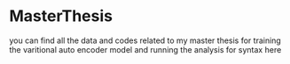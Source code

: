 # MasterThesis
you can find all the data and codes related to my master thesis for training the varitional auto encoder model and running the analysis for syntax here
